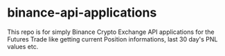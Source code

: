 # binance-api-applications
This repo is for simply Binance Crypto Exchange API applications for the Futures Trade like getting current Position informations, last 30 day's PNL values etc.
